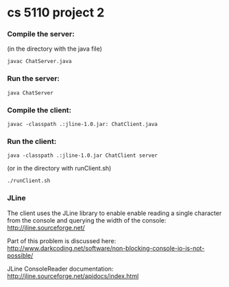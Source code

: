 # cs 5110 project 2


### Compile the server:

(in the directory with the java file)

    javac ChatServer.java


### Run the server:

    java ChatServer


### Compile the client:

    javac -classpath .:jline-1.0.jar: ChatClient.java


### Run the client:

    java -classpath .:jline-1.0.jar ChatClient server

(or in the directory with runClient.sh)

    ./runClient.sh


### JLine

The client uses the JLine library to enable enable reading a single character from the console and querying the width of the console: http://jline.sourceforge.net/

Part of this problem is discussed here: http://www.darkcoding.net/software/non-blocking-console-io-is-not-possible/

JLine ConsoleReader documentation: http://jline.sourceforge.net/apidocs/index.html
